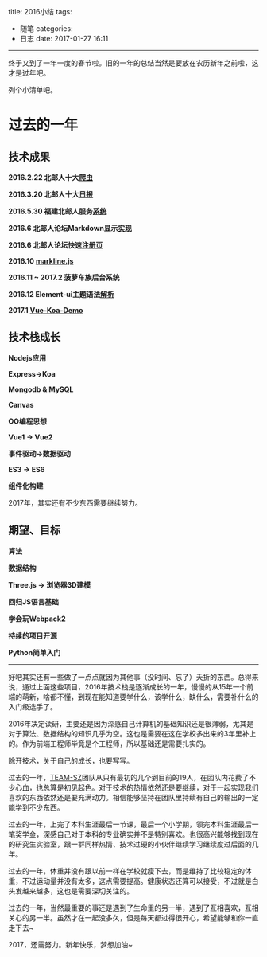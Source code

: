 title: 2016小结
tags: 
  - 随笔
categories:
  - 日志
date: 2017-01-27 16:11
---

终于又到了一年一度的春节啦。旧的一年的总结当然是要放在农历新年之前啦，这才是过年吧。

<!-- more -->

列个小清单吧。

# 过去的一年

## 技术成果 

**2016.2.22 北邮人十大[爬虫](https://github.com/Molunerfinn/Nodejs-ByrTopTen)**

**2016.3.20 北邮人十大[日报](http://topten.piegg.cn/)**

**2016.5.30 福建北邮人服务[系统](http://fj.piegg.cn/)**

**2016.6 北邮人论坛Markdown显示[实现](https://github.com/Molunerfinn/bbs-markdown)**

**2016.6 北邮人论坛快速[注册页](https://github.com/Molunerfinn/vue-mobile-learning-demo)**

**2016.10 [markline.js](https://github.com/Molunerfinn/markline.js)**

**2016.11 ~ 2017.2 菠萝车族后台系统**

**2016.12 Element-ui主题语法[解析](https://github.com/Molunerfinn/theme-default)**

**2017.1 [Vue-Koa-Demo](https://github.com/Molunerfinn/vue-koa-demo)**

## 技术栈成长

**Nodejs应用**

**Express->Koa**

**Mongodb & MySQL**

**Canvas**

**OO编程思想**

**Vue1 -> Vue2**

**事件驱动->数据驱动**

**ES3 -> ES6**

**组件化构建**

2017年，其实还有不少东西需要继续努力。

## 期望、目标

**算法**

**数据结构**

**Three.js -> 浏览器3D建模**

**回归JS语言基础**

**学会玩Webpack2**

**持续的项目开源**

**Python简单入门**

------

好吧其实还有一些做了一点点就因为其他事（没时间、忘了）夭折的东西。总得来说，通过上面这些项目，2016年技术栈是逐渐成长的一年，慢慢的从15年一个前端的萌新，啥都不懂，到现在能知道要学什么，该学什么，缺什么，需要补什么的入门级选手了。

2016年决定读研，主要还是因为深感自己计算机的基础知识还是很薄弱，尤其是对于算法、数据结构的知识几乎为空。这也是需要在这在学校多出来的3年里补上的。作为前端工程师毕竟是个工程师，所以基础还是需要扎实的。

除开技术，关于自己的成长，也要写写。

过去的一年，[TEAM-SZ](http://teamsz.xyz)团队从只有最初的几个到目前的19人，在团队内花费了不少心血，也总算是初见起色。对于技术的热情依然还是要继续，对于一起实现我们喜欢的东西依然还是要充满动力。相信能够坚持在团队里持续有自己的输出的一定能学到不少东西。

过去的一年，上完了本科生涯最后一节课，最后一个小学期，领完本科生涯最后一笔奖学金，深感自己对于本科的专业确实并不是特别喜欢。也很高兴能够找到现在的研究生实验室，跟一群同样热情、技术过硬的小伙伴继续学习继续度过后面的几年。

过去的一年，体重并没有跟以前一样在学校就瘦下去，而是维持了比较稳定的体重，不过运动量并没有太多，这点需要提高。健康状态还算可以接受，不过就是白头发越来越多，这也是需要深切关注的。

过去的一年，当然最重要的事还是遇到了生命里的另一半，遇到了互相喜欢，互相关心的另一半。虽然才在一起没多久，但是每天都过得很开心，希望能够和你一直走下去~

2017，还需努力。新年快乐，梦想加油~

















